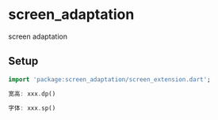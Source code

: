 # screen_adaptation

screen adaptation

## Setup


```Dart
import 'package:screen_adaptation/screen_extension.dart';

宽高: xxx.dp()

字体: xxx.sp()
```
